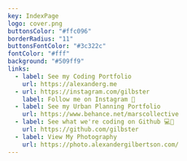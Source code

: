 ```yaml
---
key: IndexPage
logo: cover.png
buttonsColor: "#ffc096"
borderRadius: "11"
buttonsFontColor: "#3c322c"
fontColor: "#fff"
background: "#509ff9"
links:
  - label: See my Coding Portfolio
    url: https://alexanderg.me
  - url: https://instagram.com/gilbster
    label: Follow me on Instagram 📸
  - label: See my Urban Planning Portfolio
    url: https://www.behance.net/marscollective
  - label: See what we're coding on Github 💻👦
    url: https://github.com/gilbster
  - label: View My Photography
    url: https://photo.alexandergilbertson.com/
---
```

